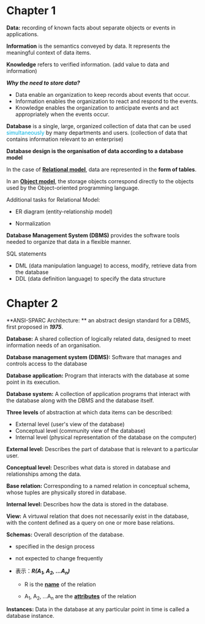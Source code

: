 # Chapter 1
**Data:** recording of known facts about separate objects or events in applications.

**Information** is the semantics conveyed by data. It represents the meaningful context of data items.

**Knowledge** refers to verified information. (add value to data and information)

***Why the need to store data?***

* Data enable an organization to keep records about events that occur.
* Information enables the organization to react and respond to the events.
* Knowledge enables the organization to anticipate events and act appropriately when the events occur.

**Database** is a single, large, organized collection of data that can be used <font color="sktblue">simultaneously</font> by many departments and users. (collection of data that contains information relevant to an enterprise)

**Database design is the organisation of data according to a database model**

In the case of **<u>Relational model</u>**, data are represented in the **form of tables**.

In an **<u>Object model</u>**, the storage objects correspond directly to the objects used by the Object-oriented programming language.

Additional tasks for Relational Model:

* ER diagram (entity-relationship model)

* Normalization



**Database Management System (DBMS)** provides the software tools needed to organize that data in a flexible manner.



SQL statements
 * DML (data manipulation language) to access, modify, retrieve data from the database
 * DDL (data definition language) to specify the data structure



# Chapter 2
**ANSI-SPARC Architecture: ** an abstract design standard for a DBMS, first proposed in ***1975***.

**Database:** A shared collection of logically related data, designed to meet information needs of an organisation.

**Database management system (DBMS):** Software that manages and controls access to the database

**Database application:** Program that interacts with the database at some point in its execution.

**Database system:** A collection of application programs that interact with the database along with the DBMS and the database itself.

**Three levels** of abstraction at which data items can be described:
 - External level (user's view of the database)
 - Conceptual level (community view of the database)
 - Internal level (physical representation of the database on the computer)

**External level:** Describes the part of database that is relevant to a particular user.

**Conceptual level:** Describes what data is stored in database and relationships among the data.

**Base relation:** Corresponding to a named relation in conceptual schema, whose tuples are physically stored in database.

**Internal level:** Describes how the data is stored in the database.

**View:** A virtuwal relation that does not necessarily exist in the database, with the content defined as a query on one or more base relations.

**Schemas:** Overall description of the database. 

- specified in the design process

- not expected to change frequently

- 表示：***R(A<sub>1</sub>, A<sub>2</sub>, ...A<sub>n</sub>)***

   * R is the **<u>name</u>** of the relation

   * A<sub>1</sub>, A<sub>2</sub>, ...A<sub>n</sub> are the **<u>attributes</u>** of the relation


**Instances:** Data in the database at any particular point in time is called a database instance.